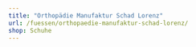 ```yaml
---
title: "Orthopädie Manufaktur Schad Lorenz"
url: /fuessen/orthopaedie-manufaktur-schad-lorenz/
shop: Schuhe
---
```

